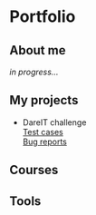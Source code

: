 # Portfolio
## About me
*in progress...*
## My projects
* DareIT challenge  
[Test cases](https://docs.google.com/spreadsheets/d/1pqUmIt0ZJSBz-wHO84595kLxZ9jHX6t8A3c1sG6J8Is/edit?usp=sharing)   
[Bug reports](https://docs.google.com/spreadsheets/d/1I20oPUKulziQDDU-H_0LkYLTwA746faLbTkoGYq24gU/edit?usp=sharing)  

## Courses
## Tools

